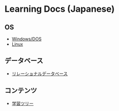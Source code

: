# Learning Docs (Japanese)

## OS
- [Windows/DOS](windows-dos)
- [Linux](linux)

## データベース
- [リレーショナルデータベース](relational-database)

## コンテンツ
- [学習ツリー](tree.md)